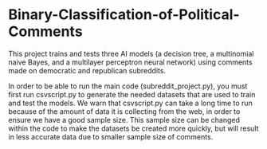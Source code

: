 # Binary-Classification-of-Political-Comments
This project trains and tests three AI models (a decision tree, a multinomial naive Bayes, and a multilayer perceptron neural network) using comments made on democratic and republican subreddits.

In order to be able to run the main code (subreddit_project.py), you must first run csvscript.py to generate the needed datasets that are used to train and test the models. We warn that csvscript.py can take a long time to run because of the amount of data it is collecting from the web, in order to ensure we have a good sample size. This sample size can be changed within the code to make the datasets be created more quickly, but will result in less accurate data due to smaller sample size of comments.
